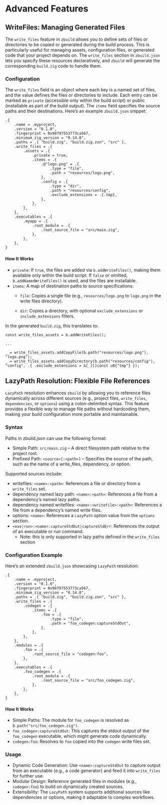 # Advanced Features

## WriteFiles: Managing Generated Files

The `write_files` feature in `zbuild` allows you to define sets of files or directories to be copied or generated during the build process. This is particularly useful for managing assets, configuration files, or generated code that your project depends on. The `write_files` section in `zbuild.json` lets you specify these resources declaratively, and `zbuild` will generate the corresponding `build.zig` code to handle them.

### Configuration
The `write_files` field is an object where each key is a named set of files, and the value defines the files or directories to include. Each entry can be marked as `private` (accessible only within the build script) or public (installable as part of the build output). The `items` field specifies the source paths and their destinations.
Here’s an example `zbuild.json` snippet:

```zon
.{
    .name = .myproject,
    .version = "0.1.0",
    .fingerprint = 0x90797553773ca567,
    .minimum_zig_version = "0.14.0",
    .paths = .{ "build.zig", "build.zig.zon", "src" },
    .write_files = .{
        .assets = .{
            .private = true,
            .items = .{
                .@"logo.png" = .{
                    .type = "file",
                    .path = "resources/logo.png",
                },
                .config = .{
                    .type = "dir",
                    .path = "resources/config",
                    .exclude_extensions = .{.tmp},
                },
            },
        },
    },
    .executables = .{
        .myapp = .{
            .root_module = .{
                .root_source_file = "src/main.zig",
            },
        },
    },
}
```

#### How It Works
- `private`: If `true`, the files are added via `b.addWriteFiles()`, making them available only within the build script. If `false` or omitted, `b.addNamedWriteFiles()` is used, and the files are installable.
- `items`: A map of destination paths to source specifications:
  - `file`: Copies a single file (e.g., `resources/logo.png` to `logo.png` in the write files directory).

  - `dir`: Copies a directory, with optional `exclude_extensions` or `include_extensions` filters.

In the generated `build.zig`, this translates to:

```zig
const write_files_assets = b.addWriteFiles();

...

_ = write_files_assets.addCopyFile(b.path("resources/logo.png"), "logo.png");
_ = write_files_assets.addCopyDirectory(b.path("resources/config"), "config", .{ .exclude_extensions = &[_][]const u8{"tmp"} });
```

## LazyPath Resolution: Flexible File References
`LazyPath` resolution enhances `zbuild` by allowing you to reference files dynamically across different sources (e.g., project files, `write_files`, `dependencies`, or `options`) using a colon-delimited syntax. This feature provides a flexible way to manage file paths without hardcoding them, making your build configuration more portable and maintainable.

### Syntax
Paths in zbuild.json can use the following format:
- Simple Path: `src/main.zig` – A direct filesystem path relative to the project root.
- Prefixed Path: `<source>[:<path>]` – Specifies the source of the path, such as the name of a write_files, dependency, or option.

Supported sources include:
- writefiles: `<name>:<path>`: References a file or directory from a `write_files` set.
- dependency named lazy path: `<name>:<path>`: References a file from a dependency’s named lazy paths.
- dependency named writefiles: `<name>:<writefile>:<path>`: References a file from a dependency’s named write files.
- options: `<name>`: References a `LazyPath` option value from the `options` section.
- `<exe|run>:<name>:captureStdOut|captureStdErr`: References the output of an executable or run command.
  - Note: this is only supported in lazy paths defined in the `write_files` section

### Configuration Example
Here’s an extended `zbuild.json` showcasing `LazyPath` resolution:

```zon
.{
    .name = .myproject,
    .version = "0.1.0",
    .fingerprint = 0x90797553773ca567,
    .minimum_zig_version = "0.14.0",
    .paths = .{ "build.zig", "build.zig.zon", "src" },
    .write_files = .{
        .codegen = .{
            .items = .{
                .foo = .{
                    .type = "file",
                    .path = "foo_codegen:captureStdOut",
                },
            },
        },
    },
    .modules = .{
        .foo = .{
            .root_source_file = "codegen:foo",
        },
    },
    .executables = .{
        .foo_codegen = .{
            .root_module = .{
                .root_source_file = "src/foo_codegen.zig",
            },
        },
    },
}
```

#### How It Works
- Simple Paths: The module for `foo_codegen` is resolved as `b.path("src/foo_codegen.zig")`.
- `foo_codegen:captureStdOut`: This captures the stdout output of the `foo_codegen` executable, which might generate code dynamically.
- `codegen:foo`: Resolves to `foo` copied into the `codegen` write files set.

### Usage
- Dynamic Code Generation: Use `<name>:captureStdOut` to capture output from an executable (e.g., a code generator) and feed it into `write_files` for further use.
- Modular Design: Reference generated files in modules (e.g., `codegen:foo`) to build on dynamically created sources.
- Extensibility: The `LazyPath` system supports additional sources like dependencies or options, making it adaptable to complex workflows.

